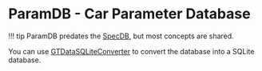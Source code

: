 # ParamDB - Car Parameter Database

!!! tip
    ParamDB predates the [SpecDB](../../concepts/specdb.md), but most concepts are shared.

You can use [GTDataSQLiteConverter](https://github.com/Nenkai/GTDataSQLiteConverter/tree/main) to convert the database into a SQLite database.